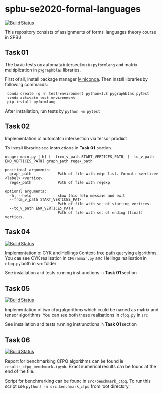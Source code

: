 # spbu-se2020-formal-languages
[![Build Status](https://travis-ci.com/KanashinDmitry/spbu-se2020-formal-languages.svg?branch=master)](https://travis-ci.com/KanashinDmitry/spbu-se2020-formal-languages)

This repository consists of assignments of formal languages theory course in SPBU

## Task 01 

The basic tests on automata intersection in ```pyformlang``` and matrix multiplication in ```pygraphblas``` libraries. 

First of all, install package manager [Miniconda](https://docs.conda.io/en/latest/miniconda.html "Miniconda installation"). Then install libraries by following commands:
 ```
  conda create -q -n test-environment python=3.8 pygraphblas pytest
  conda activate test-environment
  pip install pyformlang 
 ```

After installation, run tests by ```python -m pytest``` 

## Task 02

Implementation of automaton intersection via tensor product

To install libraries see instructions in <strong>Task 01</strong> section

```
usage: main.py [-h] [--from_v_path START_VERTICES_PATH] [--to_v_path END_VERTICES_PATH] graph_path regex_path

positional arguments:
  graph_path            Path of file with edge list. Format: <vertice> <label> <vertice>
  regex_path            Path of file with regexp

optional arguments:
  -h, --help            show this help message and exit
  --from_v_path START_VERTICES_PATH
                        Path of file with set of starting vertices.
  --to_v_path END_VERTICES_PATH
                        Path of file with set of ending (final) vertices.
```

## Task 04
[![Build Status](https://travis-ci.com/KanashinDmitry/spbu-se2020-formal-languages.svg?branch=Task04)](https://travis-ci.com/KanashinDmitry/spbu-se2020-formal-languages)

Implementation of CYK and Hellings Context-free path querying algorithms.
You can see CYK realisation in `CFGrammar.py` and Hellings realisation in `cfpq.py` both in `src` folder

See installation and tests running instrunctions in <strong>Task 01</strong> section

## Task 05
[![Build Status](https://travis-ci.com/KanashinDmitry/spbu-se2020-formal-languages.svg?branch=Task05)](https://travis-ci.com/KanashinDmitry/spbu-se2020-formal-languages)

Implementation of two cfpq algorithms which could be named as matrix and tensor algorithms.
You can see both these realisations in `cfpq.py` in `src`

See installation and tests running instrunctions in <strong>Task 01</strong> section

## Task 06
[![Build Status](https://travis-ci.com/KanashinDmitry/spbu-se2020-formal-languages.svg?branch=Task06)](https://travis-ci.com/KanashinDmitry/spbu-se2020-formal-languages)

Report for benchmarking CFPQ algorithms can be found in `results_cfpq_benchmark.ipynb`. Exact numerical results can be found at the end of the file.

Script for benchmarking can be found in `src/benchmark_cfpq`. To run this script use `python3 -m src.benchmark_cfpq` from root directory.